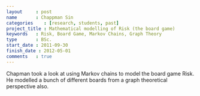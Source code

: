 ```yaml
---
layout     : post
name       : Chappman Sin
categories    : [research, students, past]
project_title : Mathematical modelling of Risk (the board game)
keywords   : Risk, Board Game, Markov Chains, Graph Theory
type       : BSc.
start_date : 2011-09-30
finish_date : 2012-05-01
comments   : true
---
```


Chapman took a look at using Markov chains to model the board game Risk. He modelled a bunch of different boards from a graph theoretical perspective also.
